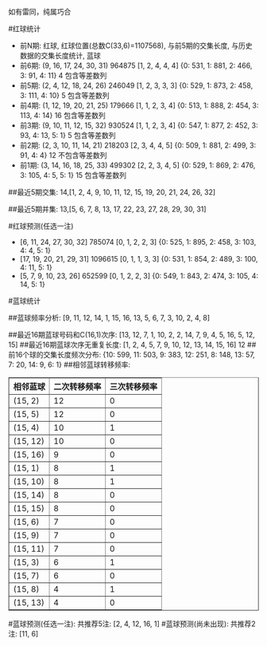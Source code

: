 <!-- 
.. title: 双色球2016088期(2016-07-31)数据分析报告
.. slug: slott-2016088-2016-07-31-report
.. date: 2016-08-01 08:00:00 UTC+08:00
.. tags: Lottery
.. link: 
.. description: 
.. type: text
-->

如有雷同，纯属巧合

<!-- TEASER_END-->

#红球统计

- 前N期: 红球, 红球位置(总数C(33,6)=1107568), 与前5期的交集长度, 与历史数据的交集长度统计, 蓝球
- 前6期: (9, 16, 17, 24, 30, 31) 964875 [1, 2, 4, 4, 4] {0: 531, 1: 881, 2: 466, 3: 91, 4: 11} 4 包含等差数列
- 前5期: (2, 4, 12, 18, 24, 26) 246049 [1, 2, 3, 3, 3] {0: 529, 1: 873, 2: 458, 3: 111, 4: 10} 5 包含等差数列
- 前4期: (1, 12, 19, 20, 21, 25) 179666 [1, 1, 2, 3, 4] {0: 513, 1: 888, 2: 454, 3: 113, 4: 14} 16 包含等差数列
- 前3期: (9, 10, 11, 12, 15, 32) 930524 [1, 1, 2, 3, 4] {0: 547, 1: 877, 2: 452, 3: 93, 4: 13, 5: 1} 5 包含等差数列
- 前2期: (2, 3, 10, 11, 14, 21) 218203 [2, 3, 4, 4, 5] {0: 509, 1: 881, 2: 499, 3: 91, 4: 4} 12 不包含等差数列
- 前1期: (3, 14, 16, 18, 25, 33) 499302 [2, 2, 3, 4, 5] {0: 529, 1: 869, 2: 476, 3: 105, 4: 5, 5: 1} 15 包含等差数列

##最近5期交集:
14,[1, 2, 4, 9, 10, 11, 12, 15, 19, 20, 21, 24, 26, 32]

##最近5期并集:
13,[5, 6, 7, 8, 13, 17, 22, 23, 27, 28, 29, 30, 31]

#红球预测(任选一注)

- [6, 11, 24, 27, 30, 32] 785074 [0, 1, 2, 2, 3] {0: 525, 1: 895, 2: 458, 3: 103, 4: 4, 5: 1}
- [17, 19, 20, 21, 29, 31] 1096615 [0, 1, 1, 3, 3] {0: 531, 1: 854, 2: 489, 3: 100, 4: 11, 5: 1}
- [5, 7, 9, 10, 23, 26] 652599 [0, 1, 2, 2, 3] {0: 549, 1: 843, 2: 474, 3: 105, 4: 14, 5: 1}

#蓝球统计

##蓝球频率分析:
[9, 11, 12, 14, 1, 15, 16, 13, 5, 6, 7, 3, 10, 2, 4, 8]

##最近16期蓝球号码和C(16,1)次序:
 [13, 12, 7, 1, 10, 2, 2, 14, 7, 9, 4, 5, 16, 5, 12, 15]
##最近16期蓝球次序无重复长度:
 [1, 2, 4, 5, 7, 9, 10, 12, 13, 14, 15, 16] 12
##前16个球的交集长度频次分布:
{10: 599, 11: 503, 9: 383, 12: 251, 8: 148, 13: 57, 7: 20, 14: 9, 6: 1}
##相邻蓝球转移频率:
 <table border="1" class="table table-striped dataframe">
  <thead>
    <tr style="text-align: right;">
      <th>相邻蓝球</th>
      <th>二次转移频率</th>
      <th>三次转移频率</th>
    </tr>
  </thead>
  <tbody>
    <tr>
      <td>(15, 2)</td>
      <td>12</td>
      <td>0</td>
    </tr>
    <tr>
      <td>(15, 5)</td>
      <td>12</td>
      <td>0</td>
    </tr>
    <tr>
      <td>(15, 4)</td>
      <td>10</td>
      <td>1</td>
    </tr>
    <tr>
      <td>(15, 12)</td>
      <td>10</td>
      <td>0</td>
    </tr>
    <tr>
      <td>(15, 16)</td>
      <td>9</td>
      <td>0</td>
    </tr>
    <tr>
      <td>(15, 1)</td>
      <td>8</td>
      <td>1</td>
    </tr>
    <tr>
      <td>(15, 10)</td>
      <td>8</td>
      <td>1</td>
    </tr>
    <tr>
      <td>(15, 14)</td>
      <td>8</td>
      <td>0</td>
    </tr>
    <tr>
      <td>(15, 15)</td>
      <td>8</td>
      <td>0</td>
    </tr>
    <tr>
      <td>(15, 6)</td>
      <td>7</td>
      <td>0</td>
    </tr>
    <tr>
      <td>(15, 9)</td>
      <td>7</td>
      <td>0</td>
    </tr>
    <tr>
      <td>(15, 11)</td>
      <td>7</td>
      <td>0</td>
    </tr>
    <tr>
      <td>(15, 3)</td>
      <td>6</td>
      <td>1</td>
    </tr>
    <tr>
      <td>(15, 7)</td>
      <td>6</td>
      <td>0</td>
    </tr>
    <tr>
      <td>(15, 8)</td>
      <td>4</td>
      <td>1</td>
    </tr>
    <tr>
      <td>(15, 13)</td>
      <td>4</td>
      <td>0</td>
    </tr>
  </tbody>
</table>
#蓝球预测(任选一注):
共推荐5注: [2, 4, 12, 16, 1]
#蓝球预测(尚未出现):
共推荐2注: [11, 6]

